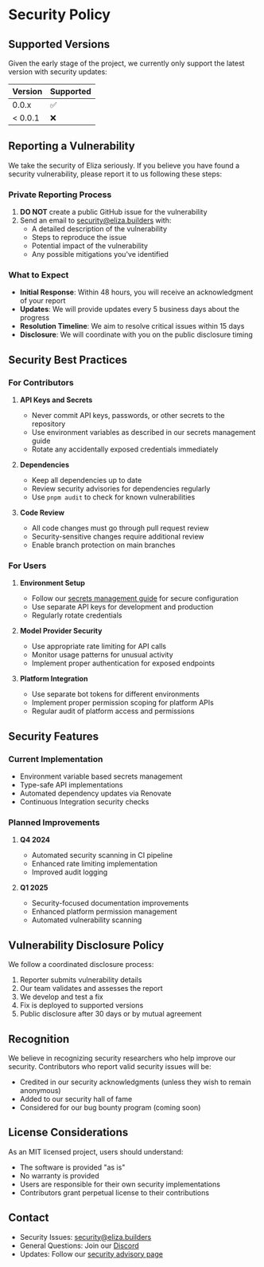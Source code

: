 # Security Policy

## Supported Versions

Given the early stage of the project, we currently only support the latest version with security updates:

| Version | Supported          |
| ------- | ------------------ |
| 0.0.x   | :white_check_mark: |
| < 0.0.1 | :x:                |

## Reporting a Vulnerability

We take the security of Eliza seriously. If you believe you have found a security vulnerability, please report it to us following these steps:

### Private Reporting Process

1. **DO NOT** create a public GitHub issue for the vulnerability
2. Send an email to security@eliza.builders with:
    - A detailed description of the vulnerability
    - Steps to reproduce the issue
    - Potential impact of the vulnerability
    - Any possible mitigations you've identified

### What to Expect

-   **Initial Response**: Within 48 hours, you will receive an acknowledgment of your report
-   **Updates**: We will provide updates every 5 business days about the progress
-   **Resolution Timeline**: We aim to resolve critical issues within 15 days
-   **Disclosure**: We will coordinate with you on the public disclosure timing

## Security Best Practices

### For Contributors

1. **API Keys and Secrets**

    - Never commit API keys, passwords, or other secrets to the repository
    - Use environment variables as described in our secrets management guide
    - Rotate any accidentally exposed credentials immediately

2. **Dependencies**

    - Keep all dependencies up to date
    - Review security advisories for dependencies regularly
    - Use `pnpm audit` to check for known vulnerabilities

3. **Code Review**
    - All code changes must go through pull request review
    - Security-sensitive changes require additional review
    - Enable branch protection on main branches

### For Users

1. **Environment Setup**

    - Follow our [secrets management guide](docs/guides/secrets-management.md) for secure configuration
    - Use separate API keys for development and production
    - Regularly rotate credentials

2. **Model Provider Security**

    - Use appropriate rate limiting for API calls
    - Monitor usage patterns for unusual activity
    - Implement proper authentication for exposed endpoints

3. **Platform Integration**
    - Use separate bot tokens for different environments
    - Implement proper permission scoping for platform APIs
    - Regular audit of platform access and permissions

## Security Features

### Current Implementation

-   Environment variable based secrets management
-   Type-safe API implementations
-   Automated dependency updates via Renovate
-   Continuous Integration security checks

### Planned Improvements

1. **Q4 2024**

    - Automated security scanning in CI pipeline
    - Enhanced rate limiting implementation
    - Improved audit logging

2. **Q1 2025**
    - Security-focused documentation improvements
    - Enhanced platform permission management
    - Automated vulnerability scanning

## Vulnerability Disclosure Policy

We follow a coordinated disclosure process:

1. Reporter submits vulnerability details
2. Our team validates and assesses the report
3. We develop and test a fix
4. Fix is deployed to supported versions
5. Public disclosure after 30 days or by mutual agreement

## Recognition

We believe in recognizing security researchers who help improve our security. Contributors who report valid security issues will be:

-   Credited in our security acknowledgments (unless they wish to remain anonymous)
-   Added to our security hall of fame
-   Considered for our bug bounty program (coming soon)

## License Considerations

As an MIT licensed project, users should understand:

-   The software is provided "as is"
-   No warranty is provided
-   Users are responsible for their own security implementations
-   Contributors grant perpetual license to their contributions

## Contact

-   Security Issues: security@eliza.builders
-   General Questions: Join our [Discord](https://discord.gg/ai16z)
-   Updates: Follow our [security advisory page](https://github.com/ai16z/eliza/security/advisories)
